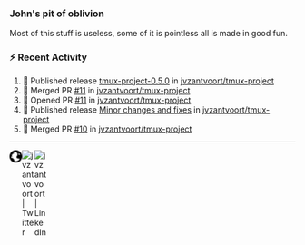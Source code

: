 ### John's pit of oblivion

Most of this stuff is useless, some of it is pointless all is made in good fun.

### :zap: Recent Activity

<!--START_SECTION:activity-->
1. 🚀 Published release [tmux-project-0.5.0](https://github.com/jvzantvoort/tmux-project/releases/tag/tmux-project-0.5.0) in [jvzantvoort/tmux-project](https://github.com/jvzantvoort/tmux-project)
2. 🎉 Merged PR [#11](https://github.com/jvzantvoort/tmux-project/pull/11) in [jvzantvoort/tmux-project](https://github.com/jvzantvoort/tmux-project)
3. 💪 Opened PR [#11](https://github.com/jvzantvoort/tmux-project/pull/11) in [jvzantvoort/tmux-project](https://github.com/jvzantvoort/tmux-project)
4. 🚀 Published release [Minor changes and fixes](https://github.com/jvzantvoort/tmux-project/releases/tag/tmux-project-0.4.2) in [jvzantvoort/tmux-project](https://github.com/jvzantvoort/tmux-project)
5. 🎉 Merged PR [#10](https://github.com/jvzantvoort/tmux-project/pull/10) in [jvzantvoort/tmux-project](https://github.com/jvzantvoort/tmux-project)
<!--END_SECTION:activity-->

---

[<img align="left" alt="jvzantvoort.org" width="22px" src="https://raw.githubusercontent.com/iconic/open-iconic/master/svg/globe.svg" />][website]
[<img align="left" alt="jvzantvoort | Twitter" width="22px" src="https://cdn.jsdelivr.net/npm/simple-icons@v3/icons/twitter.svg" />][twitter]
[<img align="left" alt="jvzantvoort | LinkedIn" width="22px" src="https://cdn.jsdelivr.net/npm/simple-icons@v3/icons/linkedin.svg" />][linkedin]


[website]: https://vanzantvoort.org/
[twitter]: https://twitter.com/jvanzantvoort
[linkedin]: https://www.linkedin.com/in/johnvanzantvoort/
